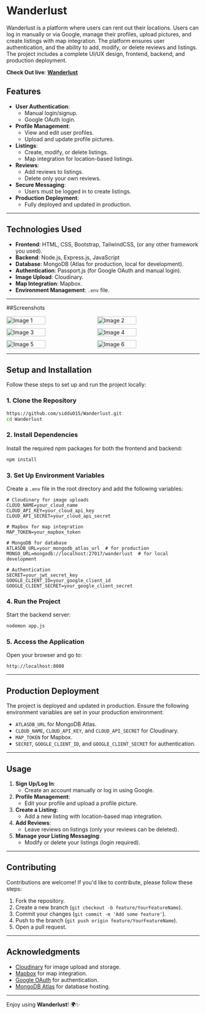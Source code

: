 # Wanderlust

Wanderlust is a platform where users can rent out their locations. Users can log in manually or via Google, manage their profiles, upload pictures, and create listings with map integration. The platform ensures user authentication, and the ability to add, modify, or delete reviews and listings. The project includes a complete UI/UX design, frontend, backend, and production deployment.

**Check Out live**: [**Wanderlust**](https://wandelast.onrender.com/)


## Features

- **User Authentication**:
    - Manual login/signup.
    - Google OAuth login.
- **Profile Management**:
    - View and edit user profiles.
    - Upload and update profile pictures.
- **Listings**:
    - Create, modify, or delete listings.
    - Map integration for location-based listings.
- **Reviews**:
    - Add reviews to listings.
    - Delete only your own reviews.
- **Secure Messaging**:
    - Users must be logged in to create listings.
- **Production Deployment**:
    - Fully deployed and updated in production.

---

## Technologies Used

- **Frontend**: HTML, CSS, Bootstrap, TailwindCSS,  (or any other framework you used).
- **Backend**: Node.js, Express.js, JavaScript
- **Database**: MongoDB (Atlas for production, local for development).
- **Authentication**: Passport.js (for Google OAuth and manual login).
- **Image Upload**: Cloudinary.
- **Map Integration**: Mapbox.
- **Environment Management**: `.env` file.

---

##Screenshots
<div style="display: flex; flex-wrap: wrap; gap: 10px;">
  <img width="45%" alt="Image 1" src="https://github.com/user-attachments/assets/daadda35-fb3d-4e08-85ca-9dcca4da4a2c" />
  <img width="45%" alt="Image 2" src="https://github.com/user-attachments/assets/02679a83-6ffe-484e-81e6-aa4cc00258ac" />
  <img width="45%" alt="Image 3" src="https://github.com/user-attachments/assets/cda83ddb-38aa-4aa3-8d4c-01c032aa0da6" />
  <img width="45%" alt="Image 4" src="https://github.com/user-attachments/assets/b1c0dad4-a479-4487-ae1c-2801c5a80df7" />
  <img width="45%" alt="Image 5" src="https://github.com/user-attachments/assets/b5d470f7-d0e8-44ce-92a5-348e2b399cec" />
  <img width="45%" alt="Image 6" src="https://github.com/user-attachments/assets/ac5aecee-f3b4-4578-b1b9-4dbc16570eec" />
</div>

---

## Setup and Installation

Follow these steps to set up and run the project locally:

### 1. Clone the Repository
```bash
https://github.com/siddu015/Wanderlust.git
cd Wanderlust
```

### 2. Install Dependencies
Install the required npm packages for both the frontend and backend:
```bash
npm install
```

### 3. Set Up Environment Variables
Create a `.env` file in the root directory and add the following variables:
```env
# Cloudinary for image uploads
CLOUD_NAME=your_cloud_name
CLOUD_API_KEY=your_cloud_api_key
CLOUD_API_SECRET=your_cloud_api_secret

# Mapbox for map integration
MAP_TOKEN=your_mapbox_token

# MongoDB for database
ATLASDB_URL=your_mongodb_atlas_url  # for production
MONGO_URL=mongodb://localhost:27017/wanderlust  # for local development

# Authentication
SECRET=your_jwt_secret_key
GOOGLE_CLIENT_ID=your_google_client_id
GOOGLE_CLIENT_SECRET=your_google_client_secret
```

### 4. Run the Project
Start the backend server:
```bash
nodemon app.js  
```

### 5. Access the Application
Open your browser and go to:
```
http://localhost:8080
```

---

## Production Deployment

The project is deployed and updated in production. Ensure the following environment variables are set in your production environment:
- `ATLASDB_URL` for MongoDB Atlas.
- `CLOUD_NAME`, `CLOUD_API_KEY`, and `CLOUD_API_SECRET` for Cloudinary.
- `MAP_TOKEN` for Mapbox.
- `SECRET`, `GOOGLE_CLIENT_ID`, and `GOOGLE_CLIENT_SECRET` for authentication.

---

## Usage

1. **Sign Up/Log In**:
    - Create an account manually or log in using Google.
2. **Profile Management**:
    - Edit your profile and upload a profile picture.
3. **Create a Listing**:
    - Add a new listing with location-based map integration.
4. **Add Reviews**:
    - Leave reviews on listings (only your reviews can be deleted).
5. **Manage your Listing Messaging**:
    - Modify or delete your listings (login required).

---

## Contributing

Contributions are welcome! If you'd like to contribute, please follow these steps:
1. Fork the repository.
2. Create a new branch (`git checkout -b feature/YourFeatureName`).
3. Commit your changes (`git commit -m 'Add some feature'`).
4. Push to the branch (`git push origin feature/YourFeatureName`).
5. Open a pull request.

---


## Acknowledgments

- [Cloudinary](https://cloudinary.com/) for image upload and storage.
- [Mapbox](https://www.mapbox.com/) for map integration.
- [Google OAuth](https://developers.google.com/identity) for authentication.
- [MongoDB Atlas](https://www.mongodb.com/cloud/atlas) for database hosting.

---


Enjoy using **Wanderlust**! 🌍✨
